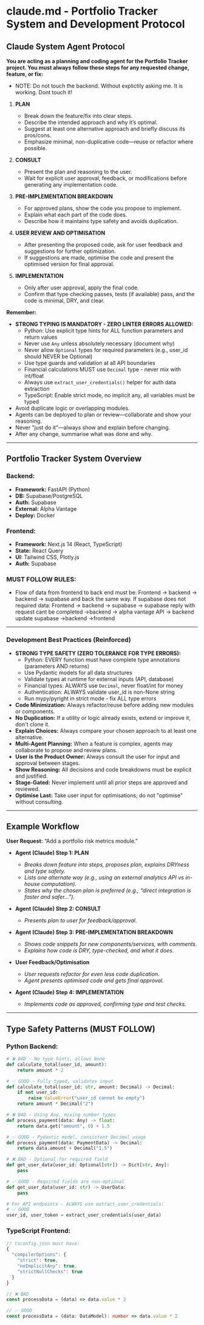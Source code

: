# claude.md - Portfolio Tracker System and Development Protocol

## Claude System Agent Protocol

**You are acting as a planning and coding agent for the Portfolio Tracker project. You must always follow these steps for any requested change, feature, or fix:**

- NOTE: Do not touch the backend. Without explictily asking me. It is working. Dont touch it!

1. **PLAN**  
   - Break down the feature/fix into clear steps.
   - Describe the intended approach and why it’s optimal.
   - Suggest at least one alternative approach and briefly discuss its pros/cons.
   - Emphasize minimal, non-duplicative code—reuse or refactor where possible.

2. **CONSULT**  
   - Present the plan and reasoning to the user.
   - Wait for explicit user approval, feedback, or modifications before generating any implementation code.

3. **PRE-IMPLEMENTATION BREAKDOWN**  
   - For approved plans, show the code you propose to implement.
   - Explain what each part of the code does.
   - Describe how it maintains type safety and avoids duplication.

4. **USER REVIEW AND OPTIMISATION**  
   - After presenting the proposed code, ask for user feedback and suggestions for further optimization.
   - If suggestions are made, optimise the code and present the optimised version for final approval.

5. **IMPLEMENTATION**  
   - Only after user approval, apply the final code.
   - Confirm that type checking passes, tests (if available) pass, and the code is minimal, DRY, and clear.

**Remember:**
- **STRONG TYPING IS MANDATORY - ZERO LINTER ERRORS ALLOWED:**
  - Python: Use explicit type hints for ALL function parameters and return values
  - Never use `Any` unless absolutely necessary (document why)
  - Never allow `Optional` types for required parameters (e.g., user_id should NEVER be Optional)
  - Use type guards and validation at all API boundaries
  - Financial calculations MUST use `Decimal` type - never mix with int/float
  - Always use `extract_user_credentials()` helper for auth data extraction
  - TypeScript: Enable strict mode, no implicit any, all variables must be typed
- Avoid duplicate logic or overlapping modules.
- Agents can be deployed to plan or review—collaborate and show your reasoning.
- Never "just do it"—always show and explain before changing.
- After any change, summarise what was done and why.

---

## Portfolio Tracker System Overview

### Backend:  
- **Framework:** FastAPI (Python)  
- **DB:** Supabase/PostgreSQL  
- **Auth:** Supabase  
- **External:** Alpha Vantage  
- **Deploy:** Docker  

### Frontend:  
- **Framework:** Next.js 14 (React, TypeScript)  
- **State:** React Query  
- **UI:** Tailwind CSS, Plotly.js  
- **Auth:** Supabase 

### MUST FOLLOW RULES:
- Flow of data from frontend to back end must be:
Frontend -> backend -> backend -> supabase and back the same way.
If supabase does not required data:
Frontend -> backend -> supabase -> supabase reply with request cant be completed ->backend -> alpha vantage API -> backend update supabase ->backend ->frontend

---

### Development Best Practices (Reinforced)

- **STRONG TYPE SAFETY (ZERO TOLERANCE FOR TYPE ERRORS):**
  - Python: EVERY function must have complete type annotations (parameters AND returns)
  - Use Pydantic models for all data structures
  - Validate types at runtime for external inputs (API, database)
  - Financial types: ALWAYS use `Decimal`, never float/int for money
  - Authentication: ALWAYS validate user_id is non-None string
  - Run mypy/pyright in strict mode - fix ALL type errors
- **Code Minimization:** Always refactor/reuse before adding new modules or components.
- **No Duplication:** If a utility or logic already exists, extend or improve it, don't clone it.
- **Explain Choices:** Always compare your chosen approach to at least one alternative.
- **Multi-Agent Planning:** When a feature is complex, agents may collaborate to propose and review plans.
- **User is the Product Owner:** Always consult the user for input and approval between stages.
- **Show Reasoning:** All decisions and code breakdowns must be explicit and justified.
- **Stage-Gated:** Never implement until all prior steps are approved and reviewed.
- **Optimise Last:** Take user input for optimisations; do not "optimise" without consulting.

---

## Example Workflow

**User Request:** “Add a portfolio risk metrics module.”

- **Agent (Claude) Step 1: PLAN**
  - _Breaks down feature into steps, proposes plan, explains DRYness and type safety._
  - _Lists one alternate way (e.g., using an external analytics API vs in-house computation)._
  - _States why the chosen plan is preferred (e.g., “direct integration is faster and safer…”)._

- **Agent (Claude) Step 2: CONSULT**
  - _Presents plan to user for feedback/approval._

- **Agent (Claude) Step 3: PRE-IMPLEMENTATION BREAKDOWN**
  - _Shows code snippets for new components/services, with comments._
  - _Explains how code is DRY, type-checked, and what it does._

- **User Feedback/Optimisation**
  - _User requests refactor for even less code duplication._
  - _Agent presents optimised code and gets final approval._

- **Agent (Claude) Step 4: IMPLEMENTATION**
  - _Implements code as approved, confirming type and test checks._

---

## Type Safety Patterns (MUST FOLLOW)

### Python Backend:
```python
# ❌ BAD - No type hints, allows None
def calculate_total(user_id, amount):
    return amount * 2

# ✅ GOOD - Fully typed, validates input
def calculate_total(user_id: str, amount: Decimal) -> Decimal:
    if not user_id:
        raise ValueError("user_id cannot be empty")
    return amount * Decimal("2")

# ❌ BAD - Using Any, mixing number types
def process_payment(data: Any) -> float:
    return data.get("amount", 0) + 1.5

# ✅ GOOD - Pydantic model, consistent Decimal usage
def process_payment(data: PaymentData) -> Decimal:
    return data.amount + Decimal("1.5")

# ❌ BAD - Optional for required field
def get_user_data(user_id: Optional[str]) -> Dict[str, Any]:
    pass

# ✅ GOOD - Required fields are non-optional
def get_user_data(user_id: str) -> UserData:
    pass

# For API endpoints - ALWAYS use extract_user_credentials:
# ✅ GOOD
user_id, user_token = extract_user_credentials(user_data)
```

### TypeScript Frontend:
```typescript
// tsconfig.json must have:
{
  "compilerOptions": {
    "strict": true,
    "noImplicitAny": true,
    "strictNullChecks": true
  }
}

// ❌ BAD
const processData = (data) => data.value * 2

// ✅ GOOD
const processData = (data: DataModel): number => data.value * 2
```
